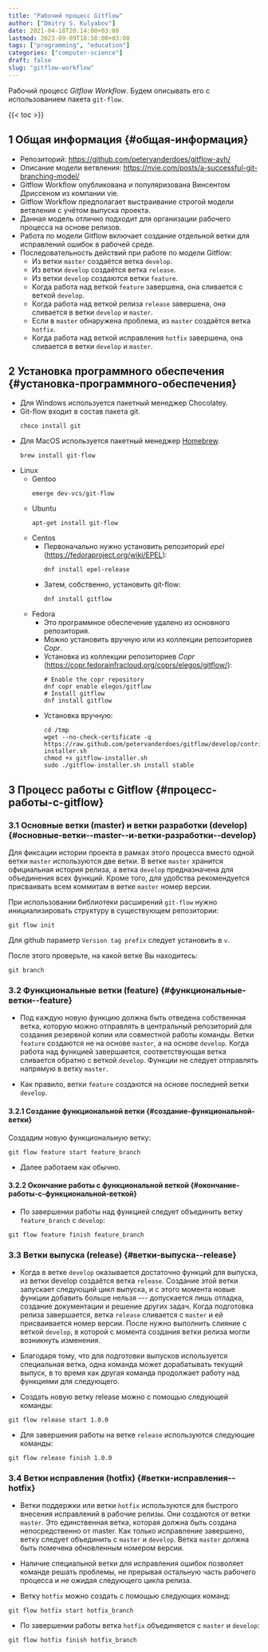 ```yaml
---
title: "Рабочий процесс Gitflow"
author: ["Dmitry S. Kulyabov"]
date: 2021-04-18T20:14:00+03:00
lastmod: 2023-09-09T18:58:00+03:00
tags: ["programming", "education"]
categories: ["computer-science"]
draft: false
slug: "gitflow-workflow"
---
```


Рабочий процесс _Gitflow Workflow_. Будем описывать его с использованием пакета `git-flow`.

<!--more-->

{{< toc >}}


## <span class="section-num">1</span> Общая информация {#общая-информация}

-   Репозиторий: <https://github.com/petervanderdoes/gitflow-avh/>
-   Описание модели ветвления: <https://nvie.com/posts/a-successful-git-branching-model/>
-   Gitflow Workflow опубликована и популяризована Винсентом Дриссеном из компании vie.
-   Gitflow Workflow предполагает выстраивание строгой модели ветвления с учётом выпуска проекта.
-   Данная модель отлично подходит для организации рабочего процесса на основе релизов.
-   Работа по модели Gitflow включает создание отдельной ветки для исправлений ошибок в рабочей среде.
-   Последовательность действий при работе по модели Gitflow:
    -   Из ветки `master` создаётся ветка `develop`.
    -   Из ветки `develop` создаётся ветка `release`.
    -   Из ветки `develop` создаются ветки `feature`.
    -   Когда работа над веткой `feature` завершена, она сливается с веткой `develop`.
    -   Когда работа над веткой релиза `release` завершена, она сливается в ветки `develop` и `master`.
    -   Если в `master` обнаружена проблема, из `master` создаётся ветка `hotfix`.
    -   Когда работа над веткой исправления `hotfix` завершена, она сливается в ветки `develop` и `master`.


## <span class="section-num">2</span> Установка программного обеспечения {#установка-программного-обеспечения}

-   Для Windows используется пакетный менеджер Chocolatey.
-   Git-flow входит в состав пакета git.
    ```shell
    choco install git
    ```
-   Для MacOS используется пакетный менеджер [Homebrew](https://brew.sh/).
    ```shell
    brew install git-flow
    ```
-   Linux
    -   Gentoo
        ```shell
        emerge dev-vcs/git-flow
        ```
    -   Ubuntu
        ```shell
        apt-get install git-flow
        ```
    -   Centos
        -   Первоначально нужно установить репозиторий _epel_ (<https://fedoraproject.org/wiki/EPEL>):
            ```shell
            dnf install epel-release
            ```
        -   Затем, собственно, установить git-flow:
            ```shell
            dnf install gitflow
            ```
    -   Fedora
        -   Это программное обеспечение удалено из основного репозитория.
        -   Можно установить вручную или из коллекции репозиториев _Copr_.
        -   Установка из коллекции репозиториев _Copr_ (<https://copr.fedorainfracloud.org/coprs/elegos/gitflow/>):
            ```shell
            # Enable the copr repository
            dnf copr enable elegos/gitflow
            # Install gitflow
            dnf install gitflow
            ```
        -   Установка вручную:
            ```shell
            cd /tmp
            wget --no-check-certificate -q https://raw.github.com/petervanderdoes/gitflow/develop/contrib/gitflow-installer.sh
            chmod +x gitflow-installer.sh
            sudo ./gitflow-installer.sh install stable
            ```


## <span class="section-num">3</span> Процесс работы с Gitflow {#процесс-работы-с-gitflow}


### <span class="section-num">3.1</span> Основные ветки (master) и ветки разработки (develop) {#основные-ветки--master--и-ветки-разработки--develop}

Для фиксации истории проекта в рамках этого процесса вместо одной
ветки `master` используются две ветки. В ветке `master` хранится
официальная история релиза, а ветка `develop` предназначена для
объединения всех функций. Кроме того, для удобства рекомендуется
присваивать всем коммитам в ветке `master` номер версии.

При использовании библиотеки расширений `git-flow` нужно инициализировать структуру в существующем репозитории:

```shell
git flow init
```

Для github параметр `Version tag prefix` следует установить в `v`.

После этого проверьте, на какой ветке Вы находитесь:

```shell
git branch
```


### <span class="section-num">3.2</span> Функциональные ветки (feature) {#функциональные-ветки--feature}

-   Под каждую новую функцию должна быть отведена собственная ветка, которую можно отправлять в центральный репозиторий для создания резервной копии или совместной работы команды. Ветки `feature` создаются не на основе `master`, а на основе `develop`. Когда работа над функцией завершается, соответствующая ветка сливается обратно с веткой `develop`. Функции не следует отправлять напрямую в ветку `master`.

-   Как правило, ветки `feature` создаются на основе последней ветки `develop`.


#### <span class="section-num">3.2.1</span> Создание функциональной ветки {#создание-функциональной-ветки}

Создадим новую функциональную ветку:

```shell
git flow feature start feature_branch
```

-   Далее работаем как обычно.


#### <span class="section-num">3.2.2</span> Окончание работы с функциональной веткой {#окончание-работы-с-функциональной-веткой}

-   По завершении работы над функцией следует объединить ветку `feature_branch` с `develop`:

<!--listend-->

```shell
git flow feature finish feature_branch
```


### <span class="section-num">3.3</span> Ветки выпуска (release) {#ветки-выпуска--release}

-   Когда в ветке `develop` оказывается достаточно функций для выпуска, из ветки develop создаётся ветка `release`. Создание этой ветки запускает следующий цикл выпуска, и с этого момента новые функции добавить больше нельзя --- допускается лишь отладка, создание документации и решение других задач. Когда подготовка релиза завершается, ветка `release` сливается с `master` и ей присваивается номер версии. После нужно выполнить слияние с веткой `develop`, в которой с момента создания ветки релиза могли возникнуть изменения.

-   Благодаря тому, что для подготовки выпусков используется специальная ветка, одна команда может дорабатывать текущий выпуск, в то время как другая команда продолжает работу над функциями для следующего.

-   Создать новую ветку release можно с помощью следующей команды:

<!--listend-->

```shell
git flow release start 1.0.0
```

-   Для завершения работы на ветке `release` используются следующие команды:

<!--listend-->

```shell
git flow release finish 1.0.0
```


### <span class="section-num">3.4</span> Ветки исправления (hotfix) {#ветки-исправления--hotfix}

-   Ветки поддержки или ветки `hotfix` используются для быстрого внесения исправлений в рабочие релизы. Они создаются от ветки `master`. Это единственная ветка, которая должна быть создана непосредственно от master. Как только исправление завершено, ветку следует объединить с `master` и `develop`. Ветка `master` должна быть помечена обновленным номером версии.

-   Наличие специальной ветки для исправления ошибок позволяет команде решать проблемы, не прерывая остальную часть рабочего процесса и не ожидая следующего цикла релиза.

-   Ветку `hotfix` можно создать с помощью следующих команд:

<!--listend-->

```shell
git flow hotfix start hotfix_branch
```

-   По завершении работы ветка `hotfix` объединяется с `master` и `develop`:

<!--listend-->

```shell
git flow hotfix finish hotfix_branch
```
